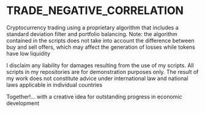 # TRADE_NEGATIVE_CORRELATION

Cryptocurrency trading using a proprietary algorithm that includes a standard deviation filter and portfolio balancing.
Note: the algorithm contained in the scripts does not take into account the difference between buy and sell offers, which may affect the generation of losses while tokens have low liquidity

I disclaim any liability for damages resulting from the use of my scripts. All scripts in my repositories are for demonstration purposes only. The result of my work does not constitute advice under international law and national laws applicable in individual countries

Together!... with a creative idea for outstanding progress in economic development
